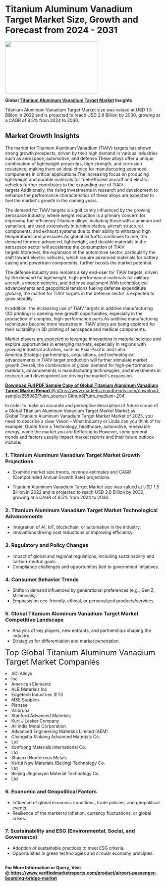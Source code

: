 <H1>Titanium Aluminum Vanadium Target Market Size, Growth and Forecast from 2024 - 2031</H1><img class="aligncenter size-medium wp-image-584254" src="https://thirdeyenews.in/wp-content/uploads/2024/09/Global-Market-Research-300x168.jpeg" alt="" width="300" height="168" /><p><strong>Global&nbsp;<a href="https://www.marketsizeandtrends.com/download-sample/255982/?utm_source=Github8j?utm_medium=204">Titanium Aluminum Vanadium Target Market</a> Insights</strong></p><p>Titanium Aluminum Vanadium Target Market size was valued at USD 1.5 Billion in 2022 and is projected to reach USD 2.8 Billion by 2030, growing at a CAGR of 8.5% from 2024 to 2030.</p><p><h2>Market Growth Insights</h2> <p>The market for Titanium Aluminum Vanadium (TiAlV) targets has shown strong growth prospects, driven by their high demand in various industries such as aerospace, automotive, and defense.These alloys offer a unique combination of lightweight properties, high strength, and corrosion resistance, making them an ideal choice for manufacturing advanced components in critical applications.The increasing focus on producing lightweight and durable materials for fuel-efficient aircraft and electric vehicles further contributes to the expanding use of TiAlV targets.Additionally, the rising investments in research and development to enhance the performance characteristics of these alloys are expected to fuel the market's growth in the coming years.</p> <p><a href="#"></a></p> <p>The demand for TiAlV targets is significantly influenced by the growing aerospace industry, where weight reduction is a primary concern for improving fuel efficiency.Titanium alloys, including those with aluminum and vanadium, are used extensively in turbine blades, aircraft structural components, and exhaust systems due to their ability to withstand high temperatures and pressures.As global air traffic continues to rise, the demand for more advanced, lightweight, and durable materials in the aerospace sector will accelerate the consumption of TiAlV targets.Moreover, the expansion of the automotive sector, particularly the shift toward electric vehicles, which require advanced materials for battery casing and powertrain components, further boosts the market potential.<p>The defense industry also remains a key end-user for TiAlV targets, driven by the demand for lightweight, high-performance materials for military aircraft, armored vehicles, and defense equipment.With technological advancements and geopolitical tensions fueling defense expenditure globally, the market for TiAlV targets in the defense sector is expected to grow steadily.</p> <p>In addition, the increasing use of TiAlV targets in additive manufacturing (3D printing) is opening new growth opportunities, especially in the production of complex, high-performance parts.As additive manufacturing techniques become more mainstream, TiAlV alloys are being explored for their suitability in 3D printing of aerospace and medical components.</p> <p>Market players are expected to leverage innovations in material science and explore opportunities in emerging markets, especially in regions with growing industrial activities, such as Asia-Pacific and Latin America.Strategic partnerships, acquisitions, and technological advancements in TiAlV target production will further stimulate market growth.Overall, the combination of global demand for high-performance materials, advancements in manufacturing technologies, and investments in research and development are driving the market's expansion.</p> <p><a href="#"></p><p><span class=""><strong>Download Full PDF Sample Copy of Global Titanium Aluminum Vanadium Target Market Report</strong> @ <a href="https://www.marketsizeandtrends.com/download-sample/255982/?utm_source=Github8j?utm_medium=204" target="_blank">https://www.marketsizeandtrends.com/download-sample/255982/?utm_source=Github8j?utm_medium=204</a></span></p><p>In order to make an accurate and perceptive description of future scope of a Global&nbsp;Titanium Aluminum Vanadium Target Market Market as Global&nbsp;Titanium Aluminum Vanadium Target Market Market of 2025, you need to describe a clear Vision &ndash; What Industry or Linda can you think of for example: Quote from a Technology, healthcare, automotive, renewable energy, name the market you are Reffering to.However, some general trends and factors usually impact market reports and their future outlook include:</p><h3>1.&nbsp;<strong>Titanium Aluminum Vanadium Target Market Growth Projections</strong></h3><ul><li>Examine market size trends, revenue estimates and CAGR (Compounded Annual Growth Rate) projections.</li><li><p>Titanium Aluminum Vanadium Target Market size was valued at USD 1.5 Billion in 2022 and is projected to reach USD 2.8 Billion by 2030, growing at a CAGR of 8.5% from 2024 to 2030.</p></li></ul><h3>2.&nbsp;<strong>Titanium Aluminum Vanadium Target Market Technological Advancements</strong></h3><ul><li>Integration of AI, IoT, blockchain, or automation in the industry.</li><li>Innovations driving cost reductions or improving efficiency.</li></ul><h3>3.&nbsp;<strong>Regulatory and Policy Changes</strong></h3><ul><li>Impact of global and regional regulations, including sustainability and carbon-neutral goals.</li><li>Compliance challenges and opportunities tied to government initiatives.</li></ul><h3>4.&nbsp;<strong>Consumer Behavior Trends</strong></h3><ul><li>Shifts in demand influenced by generational preferences (e.g., Gen Z, Millennials).</li><li>Emphasis on eco-friendly, ethical, or personalized products/services.</li></ul><h3>5.&nbsp;<strong>Global Titanium Aluminum Vanadium Target Market Competitive Landscape</strong></h3><ul><li>Analysis of key players, new entrants, and partnerships shaping the industry.</li><li>Strategies for differentiation and market penetration.</li></ul><p data-pm-slice="1 1 []"><span style="color: inherit; font-family: inherit; font-size: 25px;">Top Global Titanium Aluminum Vanadium Target Market Companies</span></p><div class="" data-test-id=""><p><li>ACI Alloys</li><li> Inc</li><li> American Elements</li><li> ALB Materials Inc</li><li> Edgetech Industries (ETI)</li><li> MSE Supplies</li><li> Plansee</li><li> Valbruna</li><li> Stanford Advanced Materials</li><li> Kurt J.Lesker Company</li><li> All India Metal Corporation</li><li> Advanced Engineering Materials Limited (AEM)</li><li> Changsha Xinkang Advanced Materials Co.</li><li> Ltd</li><li> Konfoong Materials International Co.</li><li> Ltd</li><li> Shaanxi Nonferrous Metals</li><li> Kairui New Materials (Beijing) Technology Co.</li><li> Ltd</li><li> Beijing Jingmayan Material Technology Co.</li><li> Ltd</li></p></div><h3>6.&nbsp;<strong>Economic and Geopolitical Factors</strong></h3><ul><li>Influence of global economic conditions, trade policies, and geopolitical events.</li><li>Resilience of the market to inflation, currency fluctuations, or global crises.</li></ul><h3>7.&nbsp;<strong>Sustainability and ESG (Environmental, Social, and Governance)</strong></h3><ul><li>Adoption of sustainable practices to meet ESG criteria.</li><li>Opportunities in green technologies and circular economy principles.</li></ul><h2><strong style="font-size: 14px;">For More Information or Query, Visit @&nbsp;</strong><a style="background-color: #ffffff; font-size: 14px;" href="https://www.marketsizeandtrends.com/report/titanium-aluminum-vanadium-target-market/" target="_blank">https://www.verifiedmarketreports.com/product/airport-passenger-boarding-bridge-market</a></h2>